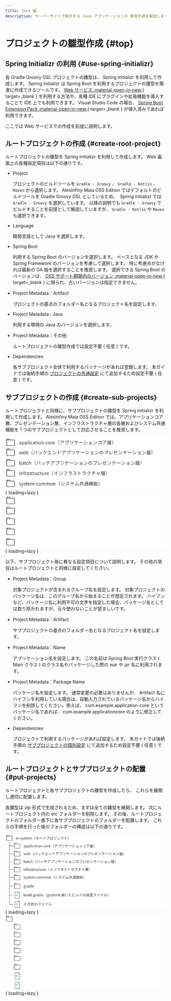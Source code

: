 ```yaml
---
title: Java 編
description: サーバーサイドで動作する Java アプリケーションの 開発手順を解説します。
---
```


# プロジェクトの雛型作成 {#top}

## Spring Initializr の利用 {#use-spring-initializr}
<!-- cSpell:ignore applicationcore -->

各 Gradle Groovy DSL プロジェクトの雛型は、 Spring Initializr を利用して作成します。
Spring Initializr は Spring Boot を利用するプロジェクトの雛型を簡潔に作成できるツールです。
[Web サービス :material-open-in-new:](https://start.spring.io/){ target=_blank } を利用する方法や、各種 IDE にプラグインや拡張機能を導入することで IDE 上でも利用できます。
Visual Studio Code の場合、 [Spring Boot Extension Pack :material-open-in-new:](https://marketplace.visualstudio.com/items?itemName=Pivotal.vscode-boot-dev-pack){ target=_blank } が導入済みであれば利用できます。

ここでは Web サービスでの作成を前提に説明します。

## ルートプロジェクトの作成 {#create-root-project}

ルートプロジェクトの雛型を Spring Initializr を利用して作成します。
Web 画面上の各種設定項目は以下の通りです。

- Project

    プロジェクトのビルドツールを `Gradle - Groovy` 、 `Gradle - Kotlin` 、 `Maven` から選択します。
    AlesInfiny Maia OSS Edition ではデフォルトのビルドツールを Gradle Groovy DSL としているため、　Spring Initializr では `Gradle - Groovy` を選択しています。
    以降の説明でも `Gradle - Groovy` でビルドすることを前提として解説していますが、 `Gradle - Kotlin` や `Maven` も選択できます。

- Language

    開発言語として Java を選択します。

- Spring Boot
  
    利用する Spring Boot のバージョンを選択します。
    ベースとなる JDK や Spring Framework のバージョンを考慮して選択します。
    特に考慮点がなければ最新の GA 版を選択することを推奨します。
    選択できる Spring Boot のバージョンは、 [OSS サポート期限内のバージョン :material-open-in-new:](https://spring.io/projects/spring-boot#support){ target=_blank } に限られ、古いバージョンは指定できません。

- Project Metadata：Artifact

    プロジェクトの基点のフォルダー名となるプロジェクト名を設定します。

- Project Metadata : Java

    利用する環境の Java のバージョンを選択します。

- Project Metadata：その他

    ルートプロジェクトの雛型作成では設定不要 ( 任意 ) です。

- Dependencies

    各サブプロジェクト全体で利用するパッケージがあれば登録します。
    本ガイドでは後続手順の [プロジェクトの共通設定](./common-project-settings.md) にて追加するため設定不要 ( 任意 ) です。

## サブプロジェクトの作成 {#create-sub-projects}

ルートプロジェクトと同様に、サブプロジェクトの雛型を Spring Initializr を利用して作成します。
AlesInfiny Maia OSS Edition では、アプリケーションコア層、プレゼンテーション層、インフラストラクチャ層の各層およびシステム共通機能を 1 つのサブプロジェクトとして対応させることを推奨します。

![推奨するサブプロジェクト](../../../images/guidebooks/how-to-develop/java/recommended-subproject-light.png#only-light){ loading=lazy }
![推奨するサブプロジェクト](../../../images/guidebooks/how-to-develop/java/recommended-subproject-dark.png#only-dark){ loading=lazy }

以下、サブプロジェクト毎に異なる設定項目について説明します。
その他の項目はルートプロジェクトと同様に設定してください。

- Project Metadata：Group

    対象プロジェクトが含まれるグループ名を設定します。
    対象プロジェクトのパッケージ名は、このグループ名から始まることが想定されます。
    ハイフンなど、パッケージ名に利用不可の文字を指定した場合、パッケージ名としては取り除かれますが、元々使わないことが望ましいです。

- Project Metadata：Artifact

    サブプロジェクトの基点のフォルダー名となるプロジェクト名を設定します。

- Project Metadata：Name

    アプリケーション名を設定します。
    この名前は Spring Boot 実行クラス ( Main クラス ) のクラス名やパッケージした際の war や jar 名に利用されます。

- Project Metadata：Package Name

    パッケージ名を設定します。
    通常変更の必要はありませんが、 Artifact 名にハイフンを利用している場合は、自動入力されているパッケージ名からハイフンを削除してください。例えば、 com.example.application-core というパッケージ名であれば、 com.example.applicationcore のように修正してください。

- Dependencies

    プロジェクトで利用するパッケージがあれば設定します。
    本ガイドでは後続手順の [サブプロジェクトの個別設定](./sub-project-settings/index.md) にて追加するため設定不要 ( 任意 ) です。

## ルートプロジェクトとサブプロジェクトの配置 {#put-projects}

ルートプロジェクトと各サブプロジェクトの雛型を作成したら、
これらを展開し適切に配置します。

各雛型は zip 形式で生成されるため、まずは全ての雛型を展開します。
次にルートプロジェクト内の src フォルダーを削除します。
その後、ルートプロジェクトのフォルダー直下に各サブプロジェクトのフォルダーを配置します。
これらの手順を行った後のフォルダーの構成は以下の通りです。

![SpringBootプロジェクトのフォルダー構成](../../../images/guidebooks/how-to-develop/java/springboot-project-structure-light.png#only-light){ loading=lazy }
![SpringBootプロジェクトのフォルダー構成](../../../images/guidebooks/how-to-develop/java/springboot-project-structure-dark.png#only-dark){ loading=lazy }
